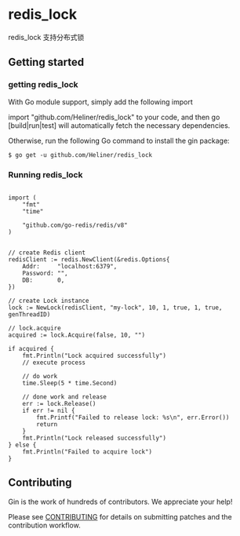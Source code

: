 # redis_lock
redis_lock 支持分布式锁

## Getting started

### getting redis_lock
With Go module support, simply add the following import

import "github.com/Heliner/redis_lock"
to your code, and then go [build|run|test] will automatically fetch the necessary dependencies.

Otherwise, run the following Go command to install the gin package:

```shell
$ go get -u github.com/Heliner/redis_lock
```

### Running redis_lock

```golang

import (
	"fmt"
	"time"

	"github.com/go-redis/redis/v8"
)


// create Redis client
redisClient := redis.NewClient(&redis.Options{
    Addr:     "localhost:6379", 
    Password: "",               
    DB:       0,                
})

// create Lock instance
lock := NewLock(redisClient, "my-lock", 10, 1, true, 1, true, genThreadID)

// lock.acquire
acquired := lock.Acquire(false, 10, "")

if acquired {
    fmt.Println("Lock acquired successfully")
    // execute process

    // do work
    time.Sleep(5 * time.Second)

    // done work and release
    err := lock.Release()
    if err != nil {
        fmt.Printf("Failed to release lock: %s\n", err.Error())
        return
    }
    fmt.Println("Lock released successfully")
} else {
    fmt.Println("Failed to acquire lock")
}
```

## Contributing

Gin is the work of hundreds of contributors. We appreciate your help!

Please see [CONTRIBUTING](CONTRIBUTING.md) for details on submitting patches and the contribution workflow.
